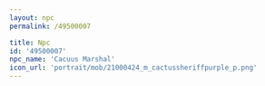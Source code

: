 ```yaml
---
layout: npc
permalink: /49500007

title: Npc
id: '49500007'
npc_name: 'Cacuus Marshal'
icon_url: 'portrait/mob/21000424_m_cactussheriffpurple_p.png'
---
```

